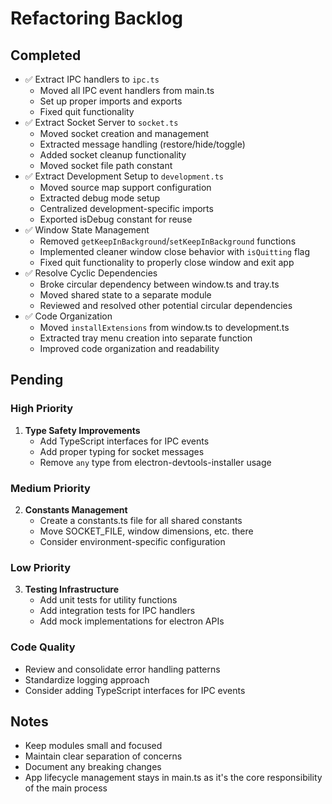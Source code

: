 # Refactoring Backlog

## Completed
- ✅ Extract IPC handlers to `ipc.ts`
  - Moved all IPC event handlers from main.ts
  - Set up proper imports and exports
  - Fixed quit functionality
- ✅ Extract Socket Server to `socket.ts`
  - Moved socket creation and management
  - Extracted message handling (restore/hide/toggle)
  - Added socket cleanup functionality
  - Moved socket file path constant
- ✅ Extract Development Setup to `development.ts`
  - Moved source map support configuration
  - Extracted debug mode setup
  - Centralized development-specific imports
  - Exported isDebug constant for reuse
- ✅ Window State Management
  - Removed `getKeepInBackground`/`setKeepInBackground` functions
  - Implemented cleaner window close behavior with `isQuitting` flag
  - Fixed quit functionality to properly close window and exit app
- ✅ Resolve Cyclic Dependencies
  - Broke circular dependency between window.ts and tray.ts
  - Moved shared state to a separate module
  - Reviewed and resolved other potential circular dependencies
- ✅ Code Organization
  - Moved `installExtensions` from window.ts to development.ts
  - Extracted tray menu creation into separate function
  - Improved code organization and readability

## Pending

### High Priority
1. **Type Safety Improvements**
   - Add TypeScript interfaces for IPC events
   - Add proper typing for socket messages
   - Remove `any` type from electron-devtools-installer usage

### Medium Priority
2. **Constants Management**
   - Create a constants.ts file for all shared constants
   - Move SOCKET_FILE, window dimensions, etc. there
   - Consider environment-specific configuration

### Low Priority
3. **Testing Infrastructure**
   - Add unit tests for utility functions
   - Add integration tests for IPC handlers
   - Add mock implementations for electron APIs

### Code Quality
- Review and consolidate error handling patterns
- Standardize logging approach
- Consider adding TypeScript interfaces for IPC events

## Notes
- Keep modules small and focused
- Maintain clear separation of concerns
- Document any breaking changes
- App lifecycle management stays in main.ts as it's the core responsibility of the main process
